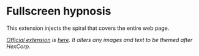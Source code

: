 # Fullscreen hypnosis

This extension injects the spiral that covers the entire web page. 

*[Official extension](https://www.hexcorp.net/hexcorp-chrome-extension) is [here](https://chrome.google.com/webstore/detail/hexcorp-launcher/gjlejcomkcgdgnglndfokkhiigenlkjp).
It alters any images and text to be themed after HexCorp.*
